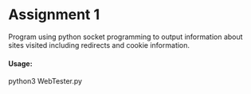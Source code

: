 # Assignment 1

Program using python socket programming to output information about sites visited including redirects and cookie information.

#### Usage:

python3 WebTester.py <URI>

